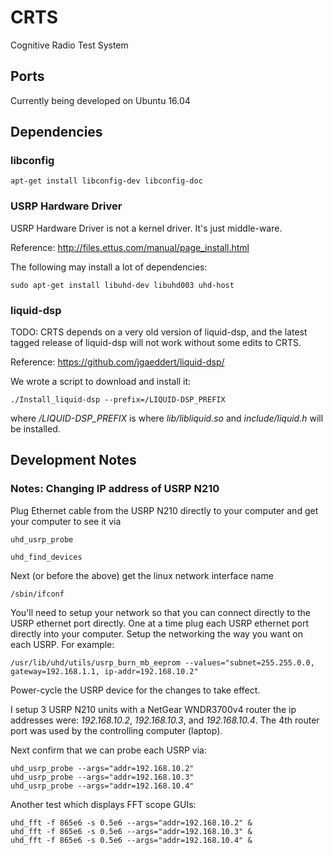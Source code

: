 # CRTS
Cognitive Radio Test System


## Ports

Currently being developed on Ubuntu 16.04


## Dependencies

### libconfig


```console
apt-get install libconfig-dev libconfig-doc

```


### USRP Hardware Driver

USRP Hardware Driver is not a kernel driver.  It's just middle-ware.

Reference: http://files.ettus.com/manual/page_install.html

The following may install a lot of dependencies:
```console
sudo apt-get install libuhd-dev libuhd003 uhd-host
```


### liquid-dsp

TODO: CRTS depends on a very old version of liquid-dsp, and
the latest tagged release of liquid-dsp will not work without
some edits to CRTS.

Reference: https://github.com/jgaeddert/liquid-dsp/

We wrote a script to download and install it:
```console
./Install_liquid-dsp --prefix=/LIQUID-DSP_PREFIX
```
where */LIQUID-DSP_PREFIX* is where *lib/libliquid.so* and
*include/liquid.h* will be installed.



## Development Notes


### Notes: Changing IP address of USRP N210

Plug Ethernet cable from the USRP N210 directly to your computer
and get your computer to see it via

```console
uhd_usrp_probe
```

```console
uhd_find_devices
```

Next (or before the above) get the linux network interface name

```console
/sbin/ifconf
```

You'll need to setup your network so that you can connect directly to the
USRP ethernet port directly.  One at a time plug each USRP ethernet port
directly into your computer.  Setup the networking the way you want on
each USRP.  For example:

```console
/usr/lib/uhd/utils/usrp_burn_mb_eeprom --values="subnet=255.255.0.0, gateway=192.168.1.1, ip-addr=192.168.10.2"
```
Power-cycle the USRP device for the changes to take effect.

I setup 3 USRP N210 units with a NetGear WNDR3700v4 router the ip
addresses were: *192.168.10.2*, *192.168.10.3*, and *192.168.10.4*.
The 4th router port was used by the controlling computer (laptop).


Next confirm that we can probe each USRP via:

```console
uhd_usrp_probe --args="addr=192.168.10.2"
uhd_usrp_probe --args="addr=192.168.10.3"
uhd_usrp_probe --args="addr=192.168.10.4"
```

Another test which displays FFT scope GUIs:

```console
uhd_fft -f 865e6 -s 0.5e6 --args="addr=192.168.10.2" & 
uhd_fft -f 865e6 -s 0.5e6 --args="addr=192.168.10.3" & 
uhd_fft -f 865e6 -s 0.5e6 --args="addr=192.168.10.4" & 
```
